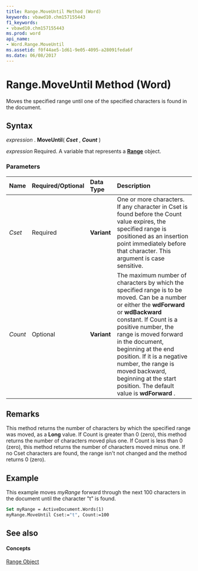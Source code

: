 ```yaml
---
title: Range.MoveUntil Method (Word)
keywords: vbawd10.chm157155443
f1_keywords:
- vbawd10.chm157155443
ms.prod: word
api_name:
- Word.Range.MoveUntil
ms.assetid: f0f44ae5-1d61-9e05-4095-a28091feda6f
ms.date: 06/08/2017
---
```



# Range.MoveUntil Method (Word)

Moves the specified range until one of the specified characters is found in the document.


## Syntax

 _expression_ . **MoveUntil**( **_Cset_** , **_Count_** )

 _expression_ Required. A variable that represents a **[Range](Word.Range.md)** object.


### Parameters



|**Name**|**Required/Optional**|**Data Type**|**Description**|
|:-----|:-----|:-----|:-----|
| _Cset_|Required| **Variant**|One or more characters. If any character in Cset is found before the Count value expires, the specified range is positioned as an insertion point immediately before that character. This argument is case sensitive.|
| _Count_|Optional| **Variant**|The maximum number of characters by which the specified range is to be moved. Can be a number or either the  **wdForward** or **wdBackward** constant. If Count is a positive number, the range is moved forward in the document, beginning at the end position. If it is a negative number, the range is moved backward, beginning at the start position. The default value is **wdForward** .|

## Remarks

This method returns the number of characters by which the specified range was moved, as a  **Long** value. If Count is greater than 0 (zero), this method returns the number of characters moved plus one. If Count is less than 0 (zero), this method returns the number of characters moved minus one. If no Cset characters are found, the range isn't not changed and the method returns 0 (zero).


## Example

This example moves  _myRange_ forward through the next 100 characters in the document until the character "t" is found.


```vb
Set myRange = ActiveDocument.Words(1) 
myRange.MoveUntil Cset:="t", Count:=100
```


## See also


#### Concepts


[Range Object](Word.Range.md)

